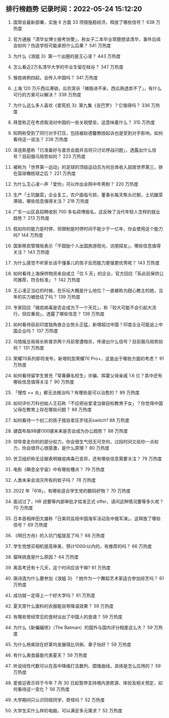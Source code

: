 
## 排行榜趋势 记录时间：2022-05-24 15:12:20
  
  1. 国常会最新部署，实施 6 方面 33 项措施稳经济，释放了哪些信号？ 638 万热度
    
  2. 官方通报「清华女博士报考协警」，称女子二本毕业常臆想读清华，事件后续会如何？伪造学校可能承担什么后果？ 541 万热度
    
  3. 为什么《浪姐 3》第一个出圈的是王心凌？ 443 万热度
    
  4. 怎么看近2万名清华大学的毕业生留在硅谷？ 347 万热度
    
  5. 猴痘病例四起，会传入中国吗？ 341 万热度
    
  6. 上海 120 万斤西瓜滞销，瓜农哭诉「摊贩进不来，西瓜熟透卖不了」，有什么可行的方案可以解决？ 339 万热度
    
  7. 为什么这么多人喜欢《爱死机 3》第九集《吉巴罗》？它值得吗？ 336 万热度
    
  8. 拜登称正在考虑取消对中国的一些关税壁垒，这意味着什么？ 315 万热度
    
  9. 知网称受到了同行对手打压，包括被赵德馨教授起诉也是受到对手影响，如何看待这一说法？ 238 万热度
    
  10. 泽连斯基称「已准备好与普京会面并且将只讨论停战问题」，透露出什么信号？目前俄乌局势如何？ 223 万热度
    
  11. 被称为「世界第一运动」的足球的顶级运动员为何总体收入屈居世界第三，排在篮球橄榄球之后？ 221 万热度
    
  12. 为什么王心凌一声「爱你」可以炸出全网中年男粉？ 220 万热度
    
  13. 生产「土坑酸菜」企业复工，农户面临亏损，董事长每天焦头烂额，土坑酸菜滞销，哪些信息值得关注？ 218 万热度
    
  14. 广东一山区县招聘收到 700 多名硕博报名，这反映了当代年轻人怎样的就业趋势？ 213 万热度
    
  15. 假如你的能力是时停，但限制是时停时间不能少于一亿年，你会使用这个能力吗? 144 万热度
    
  16. 国家移民管理局表示「不鼓励个人出国旅游观光、访朋探友」，哪些信息值得关注？ 143 万热度
    
  17. 为什么感觉不听家长话不懂事儿的孩子反而能力更强更优秀呢？ 143 万热度
    
  18. 如何看待上海保供物资来自成立「仅 5 天」的企业，官方回应「系此前保供公司推荐，符合标准」？ 142 万热度
    
  19. 王心凌正当红的时候，在乐坛大概是什么地位？一直被称为甜心教主的她，当年的实力被低估了吗？ 139 万热度
    
  20. 专家回应「猴痘病毒是否会成为下一个天花」，称「较大可能不会引起大流行，但应重视」，透露了哪些信息？ 138 万热度
    
  21. 如何看待目前印度独角兽企业势头正猛，新增超过中国？印度企业可能追上中国企业吗？ 137 万热度
    
  22. 乌情报总局局长称普京两个月前曾遭暗杀，传递出什么信号？目前俄乌局势如何？ 131 万热度
    
  23. 荣耀70系列即将发布，新增机型荣耀70 Pro+，这是出于哪些方面的考虑？ 91 万热度
    
  24. 如何看待留学生冒充「常春藤名校生」诈骗、挥霍父母亲戚 1.6 亿？其中还有哪些信息值得关注？ 90 万热度
    
  25. 「慢性 ×× 炎」都无法根治吗？有哪些是可以治愈的？ 89 万热度
    
  26. 如何评价万科创始人王石称「不应把谷爱凌当做目标教育子女」？你觉得中国父母在教育上存在哪些问题？ 89 万热度
    
  27. 如何看待一个初二的孩子擅自拿压岁钱买switch? 88 万热度
    
  28. 键盘布局98键\100键未来是否会成为办公趋势？ 88 万热度
    
  29. 领导拿走你的的部分权力，你会很生气但无可奈何，过段时间又给你一点权力，你会很开心很感激，是什么原理？ 80 万热度
    
  30. 世卫组织称无证据表明猴痘病毒已变异，还有哪些信息需要关注？ 79 万热度
    
  31. 电影《瞬息全宇宙》中有哪些槽点？ 79 万热度
    
  32. 人类未来会消灭所有的蚊子吗？ 78 万热度
    
  33. 2022 年「618」，有哪些适合学生党的数码好物？ 70 万热度
    
  34. 面试过了，HR 说要等内部审批才给发正式 offer，请问这种情况要等多久呢？ 70 万热度
    
  35. 日本首相岸田文雄称「日美将监视中国海军活动及中俄军演」，这释放了哪些信号？ 69 万热度
    
  36. 《明日方舟》的入坑门槛提高了吗？ 68 万热度
    
  37. 学生党想买相机提高审美，预计1000r以内的，有推荐的吗？ 66 万热度
    
  38. 猫咪挑食是什么原因？ 64 万热度
    
  39. 离高考还有十几天，这个时间应该干嘛? 61 万热度
    
  40. 唐诗逸为什么要参加《浪姐 3》？她作为一个舞蹈艺术家适合参加综艺吗？ 61 万热度
    
  41. 成功就一定得上一个好大学吗？ 61 万热度
    
  42. 夏天穿什么面料的衣服能自带降温效果？ 59 万热度
    
  43. 有哪些曾经常见的食材淡出了中国人的食谱？ 59 万热度
    
  44. 为什么《新蝙蝠侠》（The Batman）的国外与国内评分相差这么大？ 59 万热度
    
  45. 为什么杨紫琼在好莱坞发展得比巩俐、章子怡好？ 59 万热度
    
  46. 有什么美食最能代表夏天？ 59 万热度
    
  47. 听说线性代数可以在高中降维打击数列、圆锥曲线，具体是怎么应用的？ 59 万热度
    
  48. 爱彼迎表示将于今年 7 月 30 日起暂停支持境内游房源、体验及相关预定，如何看待这一变化？ 56 万热度
    
  49. 大学期间只认识同班同学，奇怪吗？ 52 万热度
    
  50. 大学生买什么样的电脑，可以满足多元需求？ 52 万热度
    